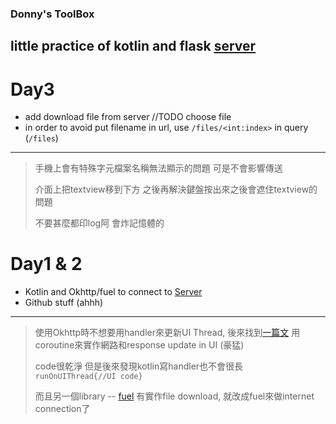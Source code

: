 ### Donny's ToolBox

## little practice of kotlin and flask [server](https://github.com/donnydonny123/ToolBoxServer)

# Day3
- add download file from server //TODO choose file
- in order to avoid put filename in url, use `/files/<int:index>` in query (`/files`)
***
>手機上會有特殊字元檔案名稱無法顯示的問題 可是不會影響傳送
>
>介面上把textview移到下方 之後再解決鍵盤按出來之後會遮住textview的問題
>
>不要甚麼都印log阿 會炸記憶體的

# Day1 & 2
- Kotlin and Okhttp/fuel to connect to [Server](https://github.com/donnydonny123/ToolBoxServer) 
- Github stuff (ahhh) 
***
>使用Okhttp時不想要用handler來更新UI Thread, 後來找到[一篇文](https://medium.com/@macastiblancot/android-coroutines-getting-rid-of-runonuithread-and-callbacks-cleaner-thread-handling-and-more-234c0a9bd8eb)
用coroutine來實作網路和response update in UI (豪猛) 
>
>code很乾淨 但是後來發現kotlin寫handler也不會很長 `runOnUIThread{//UI code}` 
>
>而且另一個library -- [fuel](https://github.com/kittinunf/Fuel) 有實作file download, 就改成fuel來做internet connection了
